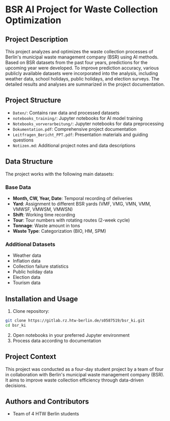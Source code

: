 # BSR AI Project for Waste Collection Optimization

## Project Description
This project analyzes and optimizes the waste collection processes of Berlin's municipal waste management company (BSR) using AI methods. Based on BSR datasets from the past four years, predictions for the upcoming year were developed. To improve prediction accuracy, various publicly available datasets were incorporated into the analysis, including weather data, school holidays, public holidays, and election surveys. The detailed results and analyses are summarized in the project documentation.

## Project Structure
- `Daten/`: Contains raw data and processed datasets
- `notebooks_training/`: Jupyter notebooks for AI model training
- `Notebooks_vorverarbeitung/`: Jupyter notebooks for data preprocessing
- `Dokumentation.pdf`: Comprehensive project documentation
- `Leitfragen_Bericht_PPT.pdf`: Presentation materials and guiding questions
- `Notizen.md`: Additional project notes and data descriptions

## Data Structure
The project works with the following main datasets:

### Base Data
- **Month, CW, Year, Date**: Temporal recording of deliveries
- **Yard**: Assignment to different BSR yards (VMF, VMG, VMN, VMM, VMWSF, VMWSM, VMWSN)
- **Shift**: Working time recording
- **Tour**: Tour numbers with rotating routes (2-week cycle)
- **Tonnage**: Waste amount in tons
- **Waste Type**: Categorization (BIO, HM, SPM)

### Additional Datasets
- Weather data
- Inflation data
- Collection failure statistics
- Public holiday data
- Election data
- Tourism data

## Installation and Usage
1. Clone repository:
```bash
git clone https://gitlab.rz.htw-berlin.de/s0587519/bsr_ki.git
cd bsr_ki
```

2. Open notebooks in your preferred Jupyter environment
3. Process data according to documentation

## Project Context
This project was conducted as a four-day student project by a team of four in collaboration with Berlin's municipal waste management company (BSR). It aims to improve waste collection efficiency through data-driven decisions.

## Authors and Contributors
- Team of 4 HTW Berlin students
